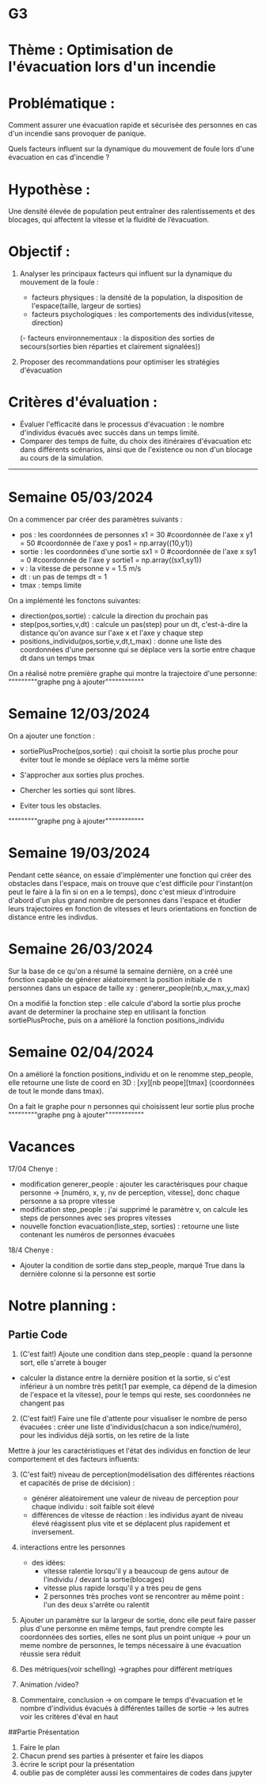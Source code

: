 # G3

# Thème : Optimisation de l'évacuation lors d'un incendie

# Problématique : 
Comment assurer une évacuation rapide et sécurisée des personnes en cas d'un incendie sans provoquer de panique.

Quels facteurs influent sur la dynamique du mouvement de foule lors d'une évacuation en cas d'incendie ?

# Hypothèse : 
Une densité élevée de population peut entraîner des ralentissements et des blocages, qui affectent la vitesse et la fluidité de l’évacuation.

# Objectif :
1. Analyser les principaux facteurs qui influent sur la dynamique du mouvement de la foule :
    - facteurs physiques : la densité de la population, la disposition de l'espace(taille, largeur de sorties)
    - facteurs psychologiques : les comportements des individus(vitesse, direction)
  
    (- facteurs environnementaux : la disposition des sorties de secours(sorties bien réparties et clairement signalées))

2. Proposer des recommandations pour optimiser les stratégies d'évacuation

# Critères d'évaluation :
- Évaluer l'efficacité dans le processus d'évacuation : le nombre d'individus évacués avec succès dans un temps limité.
- Comparer des temps de fuite, du choix des itinéraires d'évacuation etc dans différents scénarios, ainsi que de l'existence ou non d'un blocage au cours de la simulation.

-------------------------------------------------------------------------


# Semaine 05/03/2024
On a commencer par créer des paramètres suivants :
- pos : les coordonnées de personnes
  x1 = 30 #coordonnée de l'axe x
  y1 = 50 #coordonnée de l'axe y
  pos1 = np.array((10,y1))
- sortie : les coordonnées d'une sortie
  sx1 = 0 #coordonnée de l'axe x
  sy1 = 0 #coordonnée de l'axe y
  sortie1 = np.array((sx1,sy1))
- v : la vitesse de personne
  v = 1.5 m/s
- dt : un pas de temps
  dt = 1
- tmax : temps limite

On a implémenté les fonctons suivantes:
- direction(pos,sortie) : calcule la direction du prochain pas
- step(pos,sorties,v,dt) : calcule un pas(step) pour un dt, c'est-à-dire la distance qu'on avance sur l'axe x et l'axe y chaque step
- positions_individu(pos,sortie,v,dt,t_max) : donne une liste des coordonnées d'une personne qui se déplace vers la sortie entre chaque dt dans un temps tmax

On a réalisé notre première graphe qui montre la trajectoire d'une personne:
"""""""""graphe png à ajouter""""""""""""


# Semaine 12/03/2024
On a ajouter une fonction : 
- sortiePlusProche(pos,sortie) : qui choisit la sortie plus proche pour éviter tout le monde se déplace vers la même sortie
  
- S'approcher aux sorties plus proches.
- Chercher les sorties qui sont libres.
- Eviter tous les obstacles.

"""""""""graphe png à ajouter""""""""""""



# Semaine 19/03/2024
Pendant cette séance, on essaie d'implémenter une fonction qui créer des obstacles dans l'espace, mais on trouve que c'est difficile pour l'instant(on peut le faire à la fin si on en a le temps), donc c'est mieux d'introduire d'abord d'un plus grand nombre de personnes dans l'espace et étudier leurs trajectoires en fonction de vitesses et leurs orientations en fonction de distance entre les indivdus.



# Semaine 26/03/2024
Sur la base de ce qu'on a résumé la semaine dernière, on a créé une fonction capable de générer aléatoirement la position initiale de n personnes dans un espace de taille xy : generer_people(nb,x_max,y_max)

On a modifié la fonction step : elle calcule d'abord la sortie plus proche avant de determiner la prochaine step en utilisant la fonction sortiePlusProche, puis on a amélioré la fonction positions_individu



# Semaine 02/04/2024
On a amélioré la fonction positions_individu et on le renomme step_people, elle retourne une liste de coord en 3D : [xy][nb peope][tmax] (coordonnées de tout le monde dans tmax). 

On a fait le graphe pour n personnes qui choisissent leur sortie plus proche
"""""""""graphe png à ajouter""""""""""""


# Vacances
17/04 Chenye :
- modification generer_people : ajouter les caractérisques pour chaque personne -> [numéro, x, y, nv de perception, vitesse], donc chaque personne a sa propre vitesse
- modification step_people : j'ai supprimé le paramètre v, on calcule les steps de personnes avec ses propres vitesses
- nouvelle fonction evacuation(liste_step, sorties) : retourne une liste contenant les numéros de personnes évacuées

18/4 Chenye :
- Ajouter la condition de sortie dans step_people, marqué True dans la dernière colonne si la personne est sortie


# Notre planning :

## Partie Code
1. (C'est fait!) Ajoute une condition dans step_people : quand la personne sort, elle s'arrete à bouger
  - calculer la distance entre la dernière position et la sortie, si c'est inférieur à un nombre très petit(1 par exemple, ca dépend de la dimesion de l'espace et la vitesse), pour le temps qui reste, ses coordonnées ne changent pas


2. (C'est fait!) Faire une file d'attente pour visualiser le nombre de perso évacuées : créer une liste d'individus(chacun a son indice/numéro), pour les individus déjà sortis, on les retire de la liste


Mettre à jour les caractéristiques et l'état des individus en fonction de leur comportement et des facteurs influents:

3. (C'est fait!) niveau de perception(modélisation des différentes réactions et capacités de prise de décision) :
    - générer aléatoirement une valeur de niveau de perception pour chaque individu : soit faible soit élevé
    - différences de vitesse de réaction :  les individus ayant de niveau élevé réagissent plus vite et se déplacent plus rapidement et inversement.

4. interactions entre les personnes
    - des idées:
      - vitesse ralentie lorsqu'il y a beaucoup de gens autour de l'individu / devant la sortie(blocages)
      - vitesse plus rapide lorsqu'il y a très peu de gens
      - 2 personnes très proches vont se rencontrer au même point : l'un des deux s'arrête ou ralentit


7. Ajouter un paramètre sur la largeur de sortie, donc elle peut faire passer plus d'une personne en même temps, faut prendre compte les coordonnées des sorties, elles ne sont plus un point unique
   -> pour un meme nombre de personnes, le temps nécessaire à une évacuation réussie sera réduit

8. Des métriques(voir schelling) ->graphes pour différent metriques

9. Animation /video?

10. Commentaire, conclusion
-> on compare le temps d'évacuation et le nombre d'individus évacués à différentes tailles de sortie
-> les autres voir les critères d'éval en haut



##Partie Présentation
1. Faire le plan
2. Chacun prend ses parties à présenter et faire les diapos
3. écrire le script pour la présentation
4. oublie pas de compléter aussi les commentaires de codes dans jupyter

